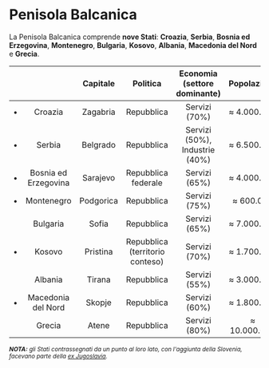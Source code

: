 # Penisola Balcanica

La Penisola Balcanica comprende **nove Stati**: **Croazia**, **Serbia**,
**Bosnia ed Erzegovina**, **Montenegro**, **Bulgaria**, **Kosovo**, **Albania**,
**Macedonia del Nord** e **Grecia**.

| | | Capitale | Politica | Economia (settore dominante) | Popolazione |
| :-: | :-: | :-: | :-: | :-: | :-: |
| &bull; | Croazia | Zagabria | Repubblica | Servizi (70%) | &#8776; 4.000.000 |
| &bull; | Serbia | Belgrado | Repubblica | Servizi (50%), Industrie (40%) | &#8776; 6.500.000 |
| &bull; | Bosnia ed Erzegovina | Sarajevo | Repubblica federale | Servizi (65%) | &#8776; 4.000.000 |
| &bull; | Montenegro | Podgorica | Repubblica | Servizi (75%) | &#8776; 600.000 |
| | Bulgaria | Sofia | Repubblica | Servizi (65%) | &#8776; 7.000.000 |
| &bull; | Kosovo | Pristina | Repubblica (territorio conteso) | Servizi (70%) | &#8776; 1.700.000 |
| | Albania | Tirana | Repubblica | Servizi (55%) | &#8776; 3.000.000 |
| &bull; | Macedonia del Nord | Skopje | Repubblica | Servizi (60%) | &#8776; 1.800.000 |
| | Grecia | Atene | Repubblica | Servizi (80%) | &#8776; 10.000.000 |

<small>***NOTA:** gli Stati contrassegnati da un punto al loro lato, con
l'aggiunta della Slovenia, facevano parte della
[ex Jugoslavia](../../storia/18.md).*</small>
